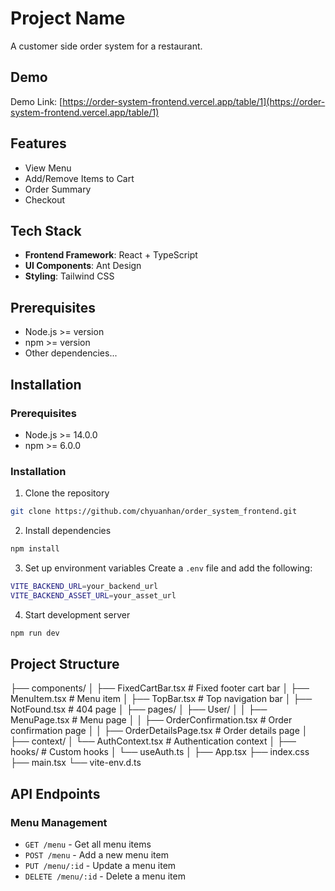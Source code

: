 # Project Name

A customer side order system for a restaurant.

## Demo

Demo Link: [https://order-system-frontend.vercel.app/table/1](https://order-system-frontend.vercel.app/table/1)

## Features

- View Menu
- Add/Remove Items to Cart
- Order Summary
- Checkout

## Tech Stack

- **Frontend Framework**: React + TypeScript
- **UI Components**: Ant Design
- **Styling**: Tailwind CSS

## Prerequisites

- Node.js >= version
- npm >= version
- Other dependencies...

## Installation

### Prerequisites

- Node.js >= 14.0.0
- npm >= 6.0.0

### Installation

1. Clone the repository

```bash
git clone https://github.com/chyuanhan/order_system_frontend.git
```

2. Install dependencies

```bash
npm install
```

3. Set up environment variables
   Create a `.env` file and add the following:

```bash
VITE_BACKEND_URL=your_backend_url
VITE_BACKEND_ASSET_URL=your_asset_url
```

4. Start development server

```bash
npm run dev
```

## Project Structure

├── components/
│ ├── FixedCartBar.tsx # Fixed footer cart bar
│ ├── MenuItem.tsx # Menu item
│ ├── TopBar.tsx # Top navigation bar
│ ├── NotFound.tsx # 404 page
│
├── pages/
│ ├── User/
│ │ ├── MenuPage.tsx # Menu page
│ │ ├── OrderConfirmation.tsx # Order confirmation page
│ │ ├── OrderDetailsPage.tsx # Order details page
│
├── context/
│ └── AuthContext.tsx # Authentication context
│
├── hooks/ # Custom hooks
│ └── useAuth.ts
│
├── App.tsx
├── index.css
├── main.tsx
└── vite-env.d.ts

## API Endpoints

### Menu Management

- `GET /menu` - Get all menu items
- `POST /menu` - Add a new menu item
- `PUT /menu/:id` - Update a menu item
- `DELETE /menu/:id` - Delete a menu item
